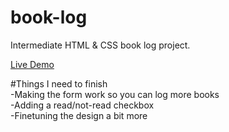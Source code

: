 # book-log
Intermediate HTML & CSS book log project.

[Live Demo](https://paulinalasko.github.io/book-log)

#Things I need to finish\
-Making the form work so you can log more books\
-Adding a read/not-read checkbox\
-Finetuning the design a bit more
